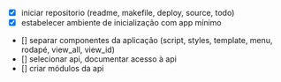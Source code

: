 - [x] iniciar repositorio (readme, makefile, deploy, source, todo)
- [x] estabelecer ambiente de inicialização com app mínimo
- [] separar componentes da aplicação (script, styles, template, menu, rodapé, view_all, view_id)
- [] selecionar api, documentar acesso à api
- [] criar módulos da api
